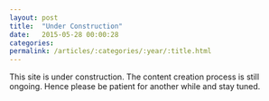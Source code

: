 ```yaml
---
layout: post
title:  "Under Construction"
date:   2015-05-28 00:00:28
categories: 
permalink: /articles/:categories/:year/:title.html
---
```


This site is under construction. The content<!--End of Excerpt--> creation process is still ongoing.
Hence please be patient for another while and stay tuned.
